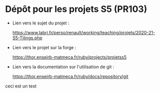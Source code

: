 # Dépôt pour les projets S5 (PR103)

- Lien vers le sujet du projet :

	<https://www.labri.fr/perso/renault/working/teaching/projets/2020-21-S5-Tilings.php>

- Lien vers le projet sur la forge :

	<https://thor.enseirb-matmeca.fr/ruby/projects/projetss5>

- Lien vers la documentation sur l'utilisation de git :

	<https://thor.enseirb-matmeca.fr/ruby/docs/repository/git>

ceci est un test